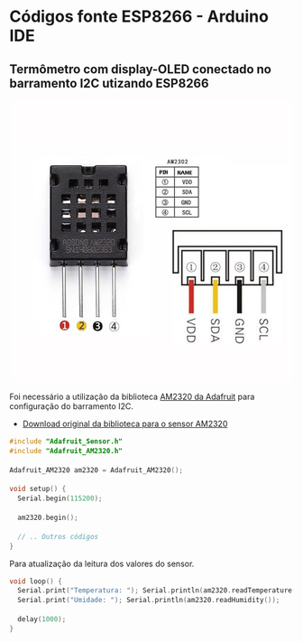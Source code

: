 # Códigos fonte ESP8266 - Arduino IDE

Termômetro com display-OLED conectado no barramento I2C utizando ESP8266
------
<p align="center">
  <img src="../../../Imagens/OKY3078-6.png">
</p>

Foi necessário a utilização da biblioteca [AM2320 da Adafruit](https://github.com/adafruit/Adafruit_AM2320 "Biblioteca sensor AM2320 para uso no ESP8266") para configuração do barramento I2C.

* [Download original da biblioteca para o sensor AM2320]([https://github.com/hibikiledo/AM2320](https://github.com/adafruit/Adafruit_AM2320))

```c++
#include "Adafruit_Sensor.h"
#include "Adafruit_AM2320.h"

Adafruit_AM2320 am2320 = Adafruit_AM2320();

void setup() {
  Serial.begin(115200);
  
  am2320.begin();
  
  // .. Outros códigos
}

```
Para atualização da leitura dos valores do sensor. 
```c++
void loop() {
  Serial.print("Temperatura: "); Serial.println(am2320.readTemperature());
  Serial.print("Umidade: "); Serial.println(am2320.readHumidity());

  delay(1000);
}
```
